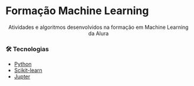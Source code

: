 # Formação Machine Learning
<p align="center">Atividades e algoritmos desenvolvidos na formação em Machine Learning da Alura</p>

### 🛠 Tecnologias

- [Python](https://www.python.org/)
- [Scikit-learn](https://scikit-learn.org/stable/)
- [Jupter](https://jupyter.org/)
